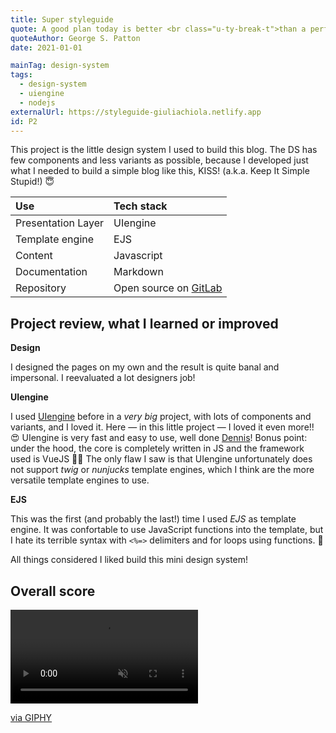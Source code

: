 ```yaml
---
title: Super styleguide
quote: A good plan today is better <br class="u-ty-break-t">than a perfect plan tomorrow
quoteAuthor: George S. Patton
date: 2021-01-01

mainTag: design-system
tags:
  - design-system
  - uiengine
  - nodejs
externalUrl: https://styleguide-giuliachiola.netlify.app
id: P2
---
```


This project is the little design system I used to build this blog.
The DS has few components and less variants as possible, because I developed just what I needed to build a simple blog like this, KISS! (a.k.a. Keep It Simple Stupid!) 😇


| Use                | Tech stack                 |
|:-------------------|:---------------------------|
| Presentation Layer | UIengine                   |
| Template engine    | EJS                        |
| Content            | Javascript                 |
| Documentation      | Markdown                   |
| Repository         | Open source on [GitLab](https://gitlab.com/giuliach/super-styleguide) |

## Project review, what I learned or improved

**Design**

I designed the pages on my own and the result is quite banal and impersonal. I reevaluated a lot designers job!

**UIengine**

I used [UIengine](https://github.com/dennisreimann/uiengine) before in a _very big_ project, with lots of components and variants, and I loved it. Here — in this little project — I loved it even more!! 😍 UIengine is very fast and easy to use, well done [Dennis](https://github.com/dennisreimann)! Bonus point: under the hood, the core is completely written in JS and the framework used is VueJS 🙌🏻 The only flaw I saw is that UIengine unfortunately does not support _twig_ or _nunjucks_ template engines, which I think are the more versatile template engines to use.

**EJS**

This was the first (and probably the last!) time I used _EJS_ as template engine. It was confortable to use JavaScript functions into the template, but I hate its terrible syntax with `<%=>` delimiters and for loops using functions. 🤢

All things considered I liked build this mini design system!

## Overall score

<div class="s-giphy s-giphy--medium-d">
  <video autoplay loop muted playsinline>
    <source src="https://i.giphy.com/media/62PP2yEIAZF6g/giphy.mp4" type="video/mp4">
  </video>
  <p><a href="https://giphy.com/gifs/swag-80s-sunglasses-62PP2yEIAZF6g">via GIPHY</a></p>
</div>
